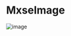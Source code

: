 # MxseImage
![image]([[https://github.com/Ace-Mxs/MxseImage/blob/main/39886386.jpg](https://github.com/Ace-Mxs/MxseImage/blob/bb6e741fb7c3568a99256a01c5b8616c230a7a2f/%E9%95%BF%E6%9D%A1%E7%81%AF.JPG)https://github.com/Ace-Mxs/MxseImage/blob/bb6e741fb7c3568a99256a01c5b8616c230a7a2f/%E9%95%BF%E6%9D%A1%E7%81%AF.JPG](https://github.com/Ace-Mxs/MxseImage/blob/bb6e741fb7c3568a99256a01c5b8616c230a7a2f/%E9%95%BF%E6%9D%A1%E7%81%AF.JPG)https://github.com/Ace-Mxs/MxseImage/blob/bb6e741fb7c3568a99256a01c5b8616c230a7a2f/%E9%95%BF%E6%9D%A1%E7%81%AF.JPG)
